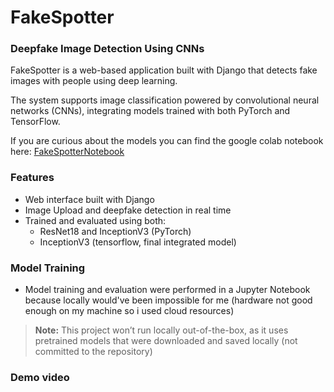 # FakeSpotter
### Deepfake Image Detection Using CNNs

FakeSpotter is a web-based application built with Django that detects fake images with people using deep learning.

The system supports image classification powered by convolutional neural networks (CNNs), integrating models trained with both PyTorch and TensorFlow.

If you are curious about the models you can find the google colab notebook here: [FakeSpotterNotebook](https://colab.research.google.com/drive/1nizvdocMwvu0jHFwLm4kl41wXcCbPnZd?usp=sharing)

### Features

- Web interface built with Django
- Image Upload and deepfake detection in real time
- Trained and evaluated using both:
  - ResNet18 and InceptionV3 (PyTorch)
  - InceptionV3 (tensorflow, final integrated model)

### Model Training

- Model training and evaluation were performed in a Jupyter Notebook because locally would've been impossible for me (hardware not good enough on my machine so i used cloud resources)

> **Note:** This project won’t run locally out-of-the-box, as it uses pretrained models that were downloaded and saved locally (not committed to the repository)

### Demo video

